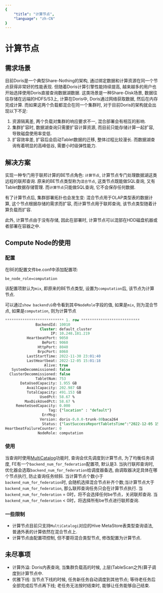 ```yaml
---
{
    "title": "计算节点",
    "language": "zh-CN"
}
---
```


<!-- 
Licensed to the Apache Software Foundation (ASF) under one
or more contributor license agreements.  See the NOTICE file
distributed with this work for additional information
regarding copyright ownership.  The ASF licenses this file
to you under the Apache License, Version 2.0 (the
"License"); you may not use this file except in compliance
with the License.  You may obtain a copy of the License at

  http://www.apache.org/licenses/LICENSE-2.0

Unless required by applicable law or agreed to in writing,
software distributed under the License is distributed on an
"AS IS" BASIS, WITHOUT WARRANTIES OR CONDITIONS OF ANY
KIND, either express or implied.  See the License for the
specific language governing permissions and limitations
under the License.
-->

# 计算节点

<version since="1.2.1">
</version>

## 需求场景
目前Doris是一个典型Share-Nothing的架构, 通过绑定数据和计算资源在同一个节点获得非常好的性能表现.
但随着Doris计算引擎性能持续提高, 越来越多的用户也开始选择使用Doris直接查询数据湖数据.
这类场景是一种Share-Disk场景, 数据往往存储在远端的HDFS/S3上, 计算在Doris中, Doris通过网络获取数据, 然后在内存完成计算.
而如果这两个负载都混合在同一个集群时, 对于目前Doris的架构就会出现以下不足:
1. 资源隔离差, 两个负载对集群的响应要求不一, 混合部署会有相互的影响.
2. 集群扩容时, 数据湖查询只需要扩容计算资源, 而目前只能存储计算一起扩容, 导致磁盘使用率变低.
3. 扩容效率差, 扩容后会启动Tablet数据的迁移, 整体过程比较漫长. 而数据湖查询有着明显的高峰低谷, 需要小时级弹性能力.

## 解决方案
实现一种专门用于联邦计算的BE节点角色: `计算节点`, 计算节点专门处理数据湖这类远程的联邦查询.
原来的BE节点类型称为`混合节点`, 这类节点既能做SQL查询, 又有Tablet数据存储管理.
而`计算节点`只能做SQL查询, 它不会保存任何数据.

有了计算节点后, 集群部署拓扑也会发生变: 混合节点用于OLAP类型表的数据计算, 这个节点根据存储的需求而扩容, 而计算节点用于联邦查询, 该节点类型随着计算负载而扩容.

此外, 计算节点由于没有存储, 因此在部署时, 计算节点可以混部在HDD磁盘机器或者部署在容器之中.

## Compute Node的使用

### 配置
在BE的配置文件be.conf中添加配置项:
```
be_node_role=computation
```

该配置项默认为`mix`, 即原来的BE节点类型, 设置为`computation`后, 该节点为计算节点.

可以通过`show backend\G`命令看到其中`NodeRole`字段的值, 如果是`mix`, 则为混合节点, 如果是`computation`, 则为计算节点

```sql
*************************** 1. row ***************************
              BackendId: 10010
                Cluster: default_cluster
                     IP: 10.248.181.219
          HeartbeatPort: 9050
                 BePort: 9060
               HttpPort: 8040
               BrpcPort: 8060
          LastStartTime: 2022-11-30 23:01:40
          LastHeartbeat: 2022-12-05 15:01:18
                  Alive: true
   SystemDecommissioned: false
  ClusterDecommissioned: false
              TabletNum: 753
       DataUsedCapacity: 1.955 GB
          AvailCapacity: 202.987 GB
          TotalCapacity: 491.153 GB
                UsedPct: 58.67 %
         MaxDiskUsedPct: 58.67 %
     RemoteUsedCapacity: 0.000
                    Tag: {"location" : "default"}
                 ErrMsg:
                Version: doris-0.0.0-trunk-80baca264
                 Status: {"lastSuccessReportTabletsTime":"2022-12-05 15:00:38","lastStreamLoadTime":-1,"isQueryDisabled":false,"isLoadDisabled":false}
HeartbeatFailureCounter: 0
               NodeRole: computation
```

### 使用
当查询时使用[MultiCatalog](https://doris.apache.org/zh-CN/docs/dev/lakehouse/multi-catalog/)功能时, 查询会优先调度到计算节点, 为了均衡任务调度, FE有一个`backend_num_for_federation`配置项, 默认是3.
当执行联邦查询时, 优化器会选取`backend_num_for_federation`给调度器备选, 由调取器决定具体在哪个节点执行, 防止查询任务倾斜.
当计算节点个数小于`backend_num_for_federation`时, 会随机选择混合节点补齐个数;当计算节点大于`backend_num_for_federation`, 那么联邦查询任务只会在计算节点执行.
当`backend_num_for_federation` = 0时，将不会选择任何be节点，关闭联邦查询.
当`backend_num_for_federation` < 0时，将选择所有be节点进行联邦查询.


### 一些限制
- 计算节点目前只支持`MultiCatalogi`对应的Hive MetaStore表类型查询语法, 普通外表的计算依然在混合节点上.
- 计算节点由配置项控制, 但不要将混合类型节点, 修改配置为计算节点.


## 未尽事项
- 计算外溢: Doris内表查询, 当集群负载高的时候, 上层(TableScan之外)算子调度到计算节点中.
- 优雅下线: 当节点下线的时候, 任务新任务自动调度到其他节点; 等待老任务后全部完成后节点再下线; 老任务无法按时结束时, 能够让任务能够自己结束.
